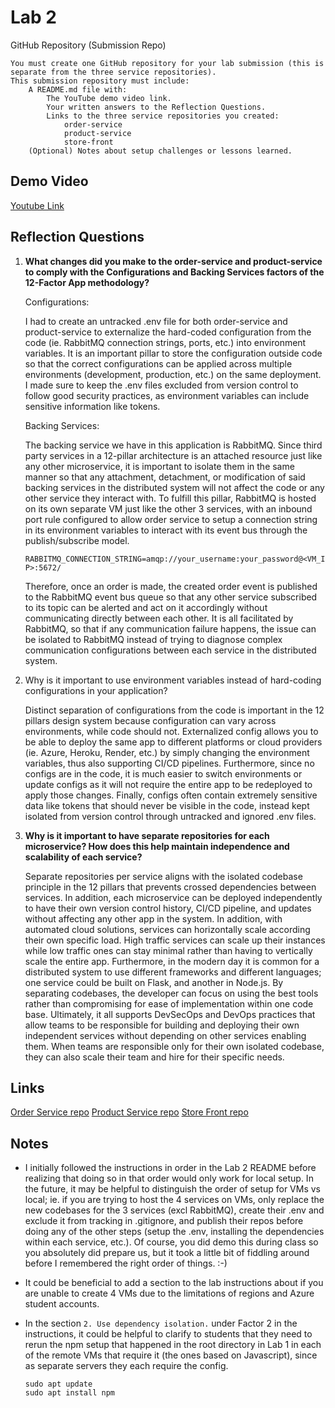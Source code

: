 # Lab 2


GitHub Repository (Submission Repo)

    You must create one GitHub repository for your lab submission (this is separate from the three service repositories).
    This submission repository must include:
        A README.md file with:
            The YouTube demo video link.
            Your written answers to the Reflection Questions.
            Links to the three service repositories you created:
                order-service
                product-service
                store-front
        (Optional) Notes about setup challenges or lessons learned.


## Demo Video

[Youtube Link](https://youtu.be/sF1HTsj0zmQ)

## Reflection Questions

1. **What changes did you make to the order-service and product-service to comply with the Configurations and Backing Services factors of the 12-Factor App methodology?**

    Configurations:

    I had to create an untracked .env file for both order-service and product-service to externalize the hard-coded configuration from the code (ie. RabbitMQ connection strings, ports, etc.) into environment variables. It is an important pillar to store the configuration outside code so that the correct configurations can be applied across multiple environments (development, production, etc.) on the same deployment. I made sure to keep the .env files excluded from version control to follow good security practices, as environment variables can include sensitive information like tokens.

    Backing Services:

    The backing service we have in this application is RabbitMQ. Since third party services in a 12-pillar architecture is an attached resource just like any other microservice, it is important to isolate them in the same manner so that any attachment, detachment, or modification of said backing services in the distributed system will not affect the code or any other service they interact with. To fulfill this pillar, RabbitMQ is hosted on its own separate VM just like the other 3 services, with an inbound port rule configured to allow order service to setup a connection string in its environment variables to interact with its event bus through the publish/subscribe model.

    `RABBITMQ_CONNECTION_STRING=amqp://your_username:your_password@<VM_IP>:5672/`

    Therefore, once an order is made, the created order event is published to the RabbitMQ event bus queue so that any other service subscribed to its topic can be alerted and act on it accordingly without communicating directly between each other. It is all facilitated by RabbitMQ, so that if any communication failure happens, the issue can be isolated to RabbitMQ instead of trying to diagnose complex communication configurations between each service in the distributed system.

2. Why is it important to use environment variables instead of hard-coding configurations in your application?

    Distinct separation of configurations from the code is important in the 12 pillars design system because configuration can vary across environments, while code should not. Externalized config allows you to be able to deploy the same app to different platforms or cloud providers (ie. Azure, Heroku, Render, etc.) by simply changing the environment variables, thus also supporting CI/CD pipelines. Furthermore, since no configs are in the code, it is much easier to switch environments or update configs as it will not require the entire app to be redeployed to apply those changes. Finally, configs often contain extremely sensitive data like tokens that should never be visible in the code, instead kept isolated from version control through untracked and ignored .env files.

3. **Why is it important to have separate repositories for each microservice? How does this help maintain independence and scalability of each service?**

    Separate repositories per service aligns with the isolated codebase principle in the 12 pillars that prevents crossed dependencies between services. In addition, each microservice can be deployed independently to have their own version control history, CI/CD pipeline, and updates without affecting any other app in the system. In addition, with automated cloud solutions, services can horizontally scale according their own specific load. High traffic services can scale up their instances while low traffic ones can stay minimal rather than having to vertically scale the entire app. Furthermore, in the modern day it is common for a distributed system to use different frameworks and different languages; one service could be built on Flask, and another in Node.js. By separating codebases, the developer can focus on using the best tools rather than compromising for ease of implementation within one code base. Ultimately, it all supports DevSecOps and DevOps practices that allow teams to be responsible for building and deploying their own independent services without depending on other services enabling them. When teams are responsible only for their own isolated codebase, they can also scale their team and hire for their specific needs.

## Links

[Order Service repo](https://github.com/AliceYangAC/order-service)
[Product Service repo](https://github.com/AliceYangAC/product-service)
[Store Front repo](https://github.com/AliceYangAC/store-front)

## Notes

- I initially followed the instructions in order in the Lab 2 README before realizing that doing so in that order would only work for local setup. In the future, it may be helpful to distinguish the order of setup for VMs vs local; ie. if you are trying to host the 4 services on VMs, only replace the new codebases for the 3 services (excl RabbitMQ), create their .env and exclude it from tracking in .gitignore, and publish their repos before doing any of the other steps (setup the .env, installing the dependencies within each service, etc.). Of course, you did demo this during class so you absolutely did prepare us, but it took a little bit of fiddling around before I remembered the right order of things. :-)
- It could be beneficial to add a section to the lab instructions about if you are unable to create 4 VMs due to the limitations of regions and Azure student accounts.
- In the section `2. Use dependency isolation.` under Factor 2 in the instructions, it could be helpful to clarify to students that they need to rerun the npm setup that happened in the root directory in Lab 1 in each of the remote VMs that require it (the ones based on Javascript), since as separate servers they each require the config.

    ```text
    sudo apt update
    sudo apt install npm
    ```

